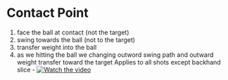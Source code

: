 # Contact Point
1. face the ball at contact (not the target)
1. swing towards the ball (not to the target)
1. transfer weight into the ball
1. as we hitting the ball we changing outword swing path and outward weight transfer toward the target
Applies to all shots except backhand slice - 
[![Watch the video](https://i3.ytimg.com/vi/oor0faEKwBo/hqdefault.jpg)](https://youtu.be/oor0faEKwBo&t=656)	


